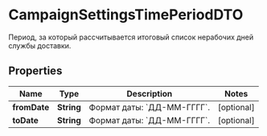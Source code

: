 

# CampaignSettingsTimePeriodDTO

Период, за который рассчитывается итоговый список нерабочих дней службы доставки.

## Properties

| Name | Type | Description | Notes |
|------------ | ------------- | ------------- | -------------|
|**fromDate** | **String** | Формат даты: &#x60;ДД-ММ-ГГГГ&#x60;.  |  [optional] |
|**toDate** | **String** | Формат даты: &#x60;ДД-ММ-ГГГГ&#x60;.  |  [optional] |



